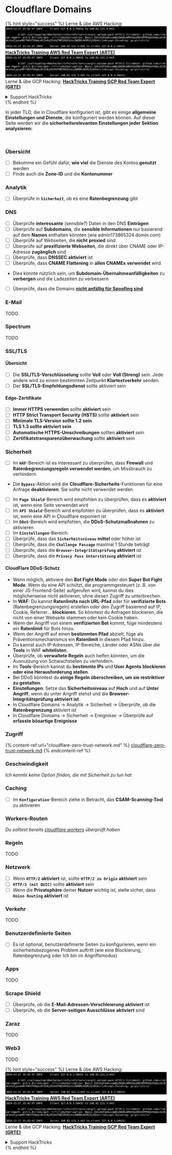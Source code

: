 # Cloudflare Domains

{% hint style="success" %}
Lerne & übe AWS Hacking:<img src="../../.gitbook/assets/image (1).png" alt="" data-size="line">[**HackTricks Training AWS Red Team Expert (ARTE)**](https://training.hacktricks.xyz/courses/arte)<img src="../../.gitbook/assets/image (1).png" alt="" data-size="line">\
Lerne & übe GCP Hacking: <img src="../../.gitbook/assets/image (2).png" alt="" data-size="line">[**HackTricks Training GCP Red Team Expert (GRTE)**<img src="../../.gitbook/assets/image (2).png" alt="" data-size="line">](https://training.hacktricks.xyz/courses/grte)

<details>

<summary>Support HackTricks</summary>

* Überprüfe die [**Abonnementpläne**](https://github.com/sponsors/carlospolop)!
* **Tritt der** 💬 [**Discord-Gruppe**](https://discord.gg/hRep4RUj7f) oder der [**Telegram-Gruppe**](https://t.me/peass) bei oder **folge** uns auf **Twitter** 🐦 [**@hacktricks\_live**](https://twitter.com/hacktricks\_live)**.**
* **Teile Hacking-Tricks, indem du PRs zu den** [**HackTricks**](https://github.com/carlospolop/hacktricks) und [**HackTricks Cloud**](https://github.com/carlospolop/hacktricks-cloud) GitHub-Repos einreichst.

</details>
{% endhint %}

In jeder TLD, die in Cloudflare konfiguriert ist, gibt es einige **allgemeine Einstellungen und Dienste**, die konfiguriert werden können. Auf dieser Seite werden wir die **sicherheitsrelevanten Einstellungen jeder Sektion analysieren:**

<figure><img src="../../.gitbook/assets/image (101).png" alt=""><figcaption></figcaption></figure>

### Übersicht

* [ ] Bekomme ein Gefühl dafür, **wie viel** die Dienste des Kontos **genutzt** werden
* [ ] Finde auch die **Zone-ID** und die **Kontonummer**

### Analytik

* [ ] Überprüfe in **`Sicherheit`**, ob es eine **Ratenbegrenzung** gibt

### DNS

* [ ] Überprüfe **interessante** (sensible?) Daten in den DNS **Einträgen**
* [ ] Überprüfe auf **Subdomains**, die **sensible Informationen** nur basierend auf dem **Namen** enthalten könnten (wie admin173865324.domin.com)
* [ ] Überprüfe auf Webseiten, die **nicht** **proxied** sind
* [ ] Überprüfe auf **proxifizierte Webseiten**, die direkt über CNAME oder IP-Adresse **zugänglich** sind
* [ ] Überprüfe, dass **DNSSEC** **aktiviert** ist
* [ ] Überprüfe, dass **CNAME Flattening** in **allen CNAMEs** **verwendet** wird
* Dies könnte nützlich sein, um **Subdomain-Übernahmeanfälligkeiten** zu **verbergen** und die Ladezeiten zu verbessern
* [ ] Überprüfe, dass die Domains [**nicht anfällig für Spoofing sind**](https://book.hacktricks.xyz/network-services-pentesting/pentesting-smtp#mail-spoofing)

### **E-Mail**

TODO

### Spectrum

TODO

### SSL/TLS

#### **Übersicht**

* [ ] Die **SSL/TLS-Verschlüsselung** sollte **Voll** oder **Voll (Streng)** sein. Jede andere wird zu einem bestimmten Zeitpunkt **Klartextverkehr** senden.
* [ ] Der **SSL/TLS-Empfehlungsdienst** sollte aktiviert sein

#### Edge-Zertifikate

* [ ] **Immer HTTPS verwenden** sollte **aktiviert** sein
* [ ] **HTTP Strict Transport Security (HSTS)** sollte **aktiviert** sein
* [ ] **Minimale TLS-Version sollte 1.2 sein**
* [ ] **TLS 1.3 sollte aktiviert sein**
* [ ] **Automatische HTTPS-Umschreibungen** sollten **aktiviert** sein
* [ ] **Zertifikatstransparenzüberwachung** sollte **aktiviert** sein

### **Sicherheit**

* [ ] Im **`WAF`**-Bereich ist es interessant zu überprüfen, dass **Firewall** und **Ratenbegrenzungsregeln verwendet werden**, um Missbrauch zu verhindern.
* Die **`Bypass`**-Aktion wird die **Cloudflare-Sicherheits**-Funktionen für eine Anfrage **deaktivieren**. Sie sollte nicht verwendet werden.
* [ ] Im **`Page Shield`**-Bereich wird empfohlen zu überprüfen, dass es **aktiviert** ist, wenn eine Seite verwendet wird
* [ ] Im **`API Shield`**-Bereich wird empfohlen zu überprüfen, dass es **aktiviert** ist, wenn eine API in Cloudflare exponiert ist
* [ ] Im **`DDoS`**-Bereich wird empfohlen, die **DDoS-Schutzmaßnahmen** zu aktivieren
* [ ] Im **`Einstellungen`**-Bereich:
* [ ] Überprüfe, dass das **`Sicherheitsniveau`** **mittel** oder höher ist
* [ ] Überprüfe, dass die **`Challenge Passage`** maximal 1 Stunde beträgt
* [ ] Überprüfe, dass die **`Browser-Integritätsprüfung`** **aktiviert** ist
* [ ] Überprüfe, dass die **`Privacy Pass Unterstützung`** **aktiviert** ist

#### **CloudFlare DDoS-Schutz**

* Wenn möglich, aktiviere den **Bot Fight Mode** oder den **Super Bot Fight Mode**. Wenn du eine API schützt, die programmgesteuert (z. B. von einer JS-Frontend-Seite) aufgerufen wird, kannst du dies möglicherweise nicht aktivieren, ohne diesen Zugriff zu unterbrechen.
* In **WAF**: Du kannst **Ratenlimits nach URL-Pfad** oder für **verifizierte Bots** (Ratenbegrenzungsregeln) erstellen oder den Zugriff basierend auf IP, Cookie, Referrer... **blockieren**. So könntest du Anfragen blockieren, die nicht von einer Webseite stammen oder kein Cookie haben.
* Wenn der Angriff von einem **verifizierten Bot** kommt, füge mindestens ein **Ratenlimit** für Bots hinzu.
* Wenn der Angriff auf einen **bestimmten Pfad** abzielt, füge als Präventionsmechanismus ein **Ratenlimit** in diesem Pfad hinzu.
* Du kannst auch IP-Adressen, IP-Bereiche, Länder oder ASNs über die **Tools** in WAF **whitelisten**.
* Überprüfe, ob **verwaltete Regeln** auch helfen könnten, um die Ausnutzung von Schwachstellen zu verhindern.
* Im **Tools**-Bereich kannst du **bestimmte IPs** und **User Agents** **blockieren oder eine Herausforderung stellen**.
* Bei DDoS könntest du **einige Regeln überschreiben, um sie restriktiver zu gestalten**.
* **Einstellungen**: Setze das **Sicherheitsniveau** auf **Hoch** und auf **Unter Angriff**, wenn du unter Angriff stehst und die **Browser-Integritätsprüfung aktiviert ist**.
* In Cloudflare Domains -> Analytik -> Sicherheit -> Überprüfe, ob die **Ratenbegrenzung** aktiviert ist
* In Cloudflare Domains -> Sicherheit -> Ereignisse -> Überprüfe auf **erfasste bösartige Ereignisse**

### Zugriff

{% content-ref url="cloudflare-zero-trust-network.md" %}
[cloudflare-zero-trust-network.md](cloudflare-zero-trust-network.md)
{% endcontent-ref %}

### Geschwindigkeit

_Ich konnte keine Option finden, die mit Sicherheit zu tun hat_

### Caching

* [ ] Im **`Konfiguration`**-Bereich ziehe in Betracht, das **CSAM-Scanning-Tool** zu aktivieren

### **Workers-Routen**

_Du solltest bereits_ [_cloudflare workers_](./#workers) _überprüft haben_

### Regeln

TODO

### Netzwerk

* [ ] Wenn **`HTTP/2`** **aktiviert** ist, sollte **`HTTP/2 zu Origin`** **aktiviert** sein
* [ ] **`HTTP/3 (mit QUIC)`** sollte **aktiviert** sein
* [ ] Wenn die **Privatsphäre** deiner **Nutzer** wichtig ist, stelle sicher, dass **`Onion Routing`** **aktiviert** ist

### **Verkehr**

TODO

### Benutzerdefinierte Seiten

* [ ] Es ist optional, benutzerdefinierte Seiten zu konfigurieren, wenn ein sicherheitsbezogenes Problem auftritt (wie eine Blockierung, Ratenbegrenzung oder Ich bin im Angriffsmodus)

### Apps

TODO

### Scrape Shield

* [ ] Überprüfe, ob die **E-Mail-Adressen-Verschleierung** **aktiviert** ist
* [ ] Überprüfe, ob die **Server-seitigen Ausschlüsse** **aktiviert** sind

### **Zaraz**

TODO

### **Web3**

TODO

{% hint style="success" %}
Lerne & übe AWS Hacking:<img src="../../.gitbook/assets/image (1).png" alt="" data-size="line">[**HackTricks Training AWS Red Team Expert (ARTE)**](https://training.hacktricks.xyz/courses/arte)<img src="../../.gitbook/assets/image (1).png" alt="" data-size="line">\
Lerne & übe GCP Hacking: <img src="../../.gitbook/assets/image (2).png" alt="" data-size="line">[**HackTricks Training GCP Red Team Expert (GRTE)**<img src="../../.gitbook/assets/image (2).png" alt="" data-size="line">](https://training.hacktricks.xyz/courses/grte)

<details>

<summary>Support HackTricks</summary>

* Überprüfe die [**Abonnementpläne**](https://github.com/sponsors/carlospolop)!
* **Tritt der** 💬 [**Discord-Gruppe**](https://discord.gg/hRep4RUj7f) oder der [**Telegram-Gruppe**](https://t.me/peass) bei oder **folge** uns auf **Twitter** 🐦 [**@hacktricks\_live**](https://twitter.com/hacktricks\_live)**.**
* **Teile Hacking-Tricks, indem du PRs zu den** [**HackTricks**](https://github.com/carlospolop/hacktricks) und [**HackTricks Cloud**](https://github.com/carlospolop/hacktricks-cloud) GitHub-Repos einreichst.

</details>
{% endhint %}
